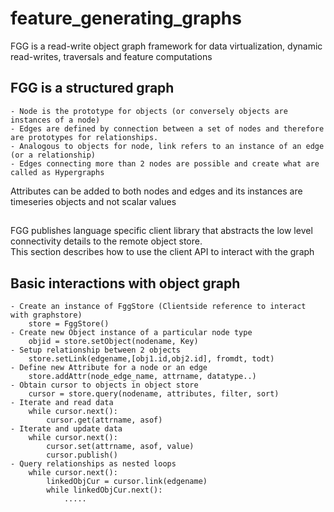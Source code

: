 # feature_generating_graphs
FGG is a read-write object graph framework for data virtualization, dynamic read-writes, traversals and feature computations

## FGG is a structured graph 
	- Node is the prototype for objects (or conversely objects are instances of a node) 
	- Edges are defined by connection between a set of nodes and therefore are prototypes for relationships.
	- Analogous to objects for node, link refers to an instance of an edge (or a relationship)
	- Edges connecting more than 2 nodes are possible and create what are called as Hypergraphs

Attributes can be added to both nodes and edges and its instances are timeseries objects and not scalar values  

## 
FGG publishes language specific client library that abstracts the low level connectivity details to the remote object store.   
This section describes how to use the client API to interact with the graph 

## Basic interactions with object graph 
	- Create an instance of FggStore (Clientside reference to interact with graphstore)
		store = FggStore()
	- Create new Object instance of a particular node type
		objid = store.setObject(nodename, Key)
	- Setup relationship between 2 objects
		store.setLink(edgename,[obj1.id,obj2.id], fromdt, todt)
	- Define new Attribute for a node or an edge 
		store.addAttr(node_edge_name, attrname, datatype..)
	- Obtain cursor to objects in object store
		cursor = store.query(nodename, attributes, filter, sort)
	- Iterate and read data
		while cursor.next(): 
			cursor.get(attrname, asof) 
	- Iterate and update data
		while cursor.next(): 
			cursor.set(attrname, asof, value)
			cursor.publish()
	- Query relationships as nested loops
		while cursor.next(): 
			linkedObjCur = cursor.link(edgename)
			while linkedObjCur.next():
				.....

